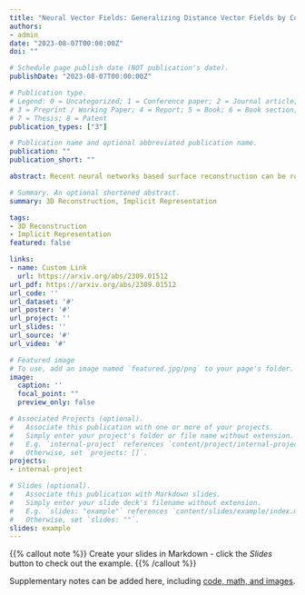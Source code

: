 ```yaml
---
title: "Neural Vector Fields: Generalizing Distance Vector Fields by Codebooks and Zero-Curl Regularization"
authors:
- admin
date: "2023-08-07T00:00:00Z"
doi: ""

# Schedule page publish date (NOT publication's date).
publishDate: "2023-08-07T00:00:00Z"

# Publication type.
# Legend: 0 = Uncategorized; 1 = Conference paper; 2 = Journal article;
# 3 = Preprint / Working Paper; 4 = Report; 5 = Book; 6 = Book section;
# 7 = Thesis; 8 = Patent
publication_types: ["3"]

# Publication name and optional abbreviated publication name.
publication: ""
publication_short: ""

abstract: Recent neural networks based surface reconstruction can be roughly divided into two categories, one warping templates explicitly and the other representing 3D surfaces implicitly. To enjoy the advantages of both, we propose a novel 3D representation, Neural Vector Fields (NVF), which adopts the explicit learning process to manipulate meshes and implicit unsigned distance function (UDF) representation to break the barriers in resolution and topology. This is achieved by directly predicting the displacements from surface queries and modeling shapes as Vector Fields, rather than relying on network differentiation to obtain direction fields as most existing UDF-based methods do. In this way, our approach is capable of encoding both the distance and the direction fields so that the calculation of direction fields is differentiation-free, circumventing the non-trivial surface extraction step. Furthermore, building upon NVFs, we propose to incorporate two types of shape codebooks, \ie, NVFs (Lite or Ultra), to promote cross-category reconstruction through encoding cross-object priors. Moreover, we propose a new regularization based on analyzing the zero-curl property of NVFs, and implement this through the fully differentiable framework of our NVF (ultra). We evaluate both NVFs on four surface reconstruction scenarios, including watertight vs non-watertight shapes, category-agnostic reconstruction vs category-unseen reconstruction, category-specific, and cross-domain reconstruction.

# Summary. An optional shortened abstract.
summary: 3D Reconstruction, Implicit Representation

tags:
- 3D Reconstruction
- Implicit Representation
featured: false

links:
- name: Custom Link
  url: https://arxiv.org/abs/2309.01512
url_pdf: https://arxiv.org/abs/2309.01512
url_code: ''
url_dataset: '#'
url_poster: '#'
url_project: ''
url_slides: ''
url_source: '#'
url_video: '#'

# Featured image
# To use, add an image named `featured.jpg/png` to your page's folder. 
image:
  caption: ''
  focal_point: ""
  preview_only: false

# Associated Projects (optional).
#   Associate this publication with one or more of your projects.
#   Simply enter your project's folder or file name without extension.
#   E.g. `internal-project` references `content/project/internal-project/index.md`.
#   Otherwise, set `projects: []`.
projects:
- internal-project

# Slides (optional).
#   Associate this publication with Markdown slides.
#   Simply enter your slide deck's filename without extension.
#   E.g. `slides: "example"` references `content/slides/example/index.md`.
#   Otherwise, set `slides: ""`.
slides: example
---
```


{{% callout note %}}
Create your slides in Markdown - click the *Slides* button to check out the example.
{{% /callout %}}

Supplementary notes can be added here, including [code, math, and images](https://wowchemy.com/docs/writing-markdown-latex/).
